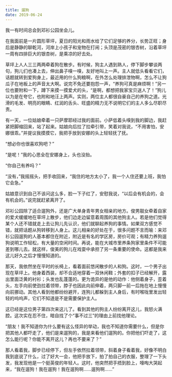 ```yaml
---
title: 遛狗
date: 2019-06-24
---
```


我一有时间总会到邓衫公园坐会儿。

在我面前是一片圆形草坪，夏日的阳光和雨水给了它们足够的养分，长势正旺；身后是静静的聊乾河，河岸上小孩子和宠物在打闹；头顶是茂密的银杏树，沿着草坪一周有四排巨大的银杏树，是乘凉的好去处。

<!--more-->

草坪上人人三三两两牵着狗在散步。有时候，狗主人遇到熟人，停下脚步攀谈两句，狗儿们也凑上去，伸出鼻子嗅一嗅，友好地叫上一声。主人就低头看看它们，话题就转到爱狗身上，最近用的什么狗粮啊，在外怎么处理排泄物啊，怎么不让狗瓜子在地板上的声音太大啊。说完不免还要抱怨一声，“养狗可真是麻烦啊！”另一位也要附和一下，蹲下来摸一摸爱犬的头，“是啊，都想把我家宝贝送人了！”狗儿以为是在夸它，也附和地汪上两声。实则，两位主人都很自豪自己的养狗之道。光滑的毛发、明亮的眼睛、红润的舌头、旺盛的精力无不说明它们的主人多么尽职尽责。

有一天，一位姑娘牵着一只萨摩耶经过我的面前。小萨低着头嗅到我的脚边，我赶紧把脚缩回来，站了起来。姑娘向后拉了拉牵引带，笑着对我说，“不用害怕，安娜很乖。”并提议我摸摸它，我把手放到安娜的头上轻轻抚了抚。

“想必你也很喜欢狗吧？”

“是呢！”我的心思全在安娜身上，头也没抬。

“你自己有养吗？”

“没有，”我摇摇头，把手收回来，“我住的地方太小了，我一个人住还要上班，我怕它会急。”

姑娘意识到自己不该问这么多，脸一下子红了，安慰我说，“以后会有机会的，会有机会的。”说完就赶紧离开了。

邓衫公园除了适合遛狗外，还是广大单身青年男女相亲的地方。俊男靓女牵着自家的爱犬缓缓地在草坪上散步，他们边走边留意着周围的其他狗主人。若是他们觉得某个人还不错就走上去让狗儿先认识，他们就聊起养狗的事情。如果双方感觉不错，就把话题从狗转移到人身上。这儿相亲的好处在于，很多问题不言而喻：来邓衫公园遛狗的人基本都住在附近，附近是有名的学区房，房价可观；有精力养狗遛狗说明工作轻松，有大量的空闲时间。再说，能在大城市里养条狗家里条件不可能差到哪儿去。就这样，俊美的狗儿在戏耍中承担了另一条重要的使命。这都是我来这儿好久之后才慢慢知道的。

那天，我依然坐在平时的长椅上，看着面前悠闲散步的人和狗。这时，一个男子出现在草坪上。他身着西装，却不合适地穿着一双休闲鞋；外套的扣子已经解开，露出里面泛黄的衬衫；头发也乱蓬蓬的。更为诡异的是他的动作：他侧着身子，歪着头，左手向前使劲拉着领带，脖子也因此向前伸着，两只脚一前一后拖在地上慢慢向前挪动。其他人看到他都纷纷避开，连狗儿都躲到主人身后，有时喉咙里发出轻轻的呜呜声，它们不知道是不是需要保护主人。

这已经是这位男子第四次来这儿了。看到其他的狗主人纷纷离开这儿，我怒火满腔。这次实在忍不住，暗自找了个“事不过三”的理由上前找他理论。

“朋友！我不知道你为什么要有这么怪异的举动，我也不知道你需要什么，但是你把其他人都吓走了，他们是来遛狗的，我是来看他们遛狗的。你把他们吓走了，这怎么能行呢？你能不离开这儿？再也不要来了？”

那人看着我，脚步已经停下，但左手依然拉着领带，斜着身子看着我，好像不明白我到底说了什么，过了好大一会，他把手放下，拍了拍自己的衣服，整理了一下头发，我发现他是一个挺英俊的年轻人。这时，他突然把手捂到脸上，嚎啕大哭起来，“我在遛狗！我在遛狗！我在遛狗啊……遛狗啊……”